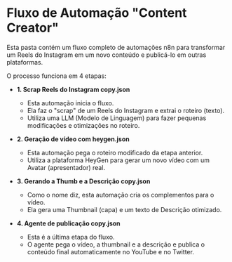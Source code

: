# Fluxo de Automação "Content Creator"

Esta pasta contém um fluxo completo de automações n8n para transformar um Reels do Instagram em um novo conteúdo e publicá-lo em outras plataformas.

O processo funciona em 4 etapas:

- **1. Scrap Reels do Instagram copy.json**
  - Esta automação inicia o fluxo.
  - Ela faz o "scrap" de um Reels do Instagram e extrai o roteiro (texto).
  - Utiliza uma LLM (Modelo de Linguagem) para fazer pequenas modificações e otimizações no roteiro.

- **2. Geração de vídeo com heygen.json**
  - Esta automação pega o roteiro modificado da etapa anterior.
  - Utiliza a plataforma HeyGen para gerar um novo vídeo com um Avatar (apresentador) real.

- **3. Gerando a Thumb e a Descrição copy.json**
  - Como o nome diz, esta automação cria os complementos para o vídeo.
  - Ela gera uma Thumbnail (capa) e um texto de Descrição otimizado.

- **4. Agente de publicação copy.json**
  - Esta é a última etapa do fluxo.
  - O agente pega o vídeo, a thumbnail e a descrição e publica o conteúdo final automaticamente no YouTube e no Twitter.

